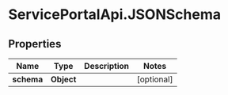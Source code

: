 # ServicePortalApi.JSONSchema

## Properties
Name | Type | Description | Notes
------------ | ------------- | ------------- | -------------
**schema** | **Object** |  | [optional] 


